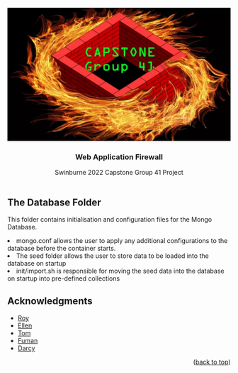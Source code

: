<!-- PROJECT LOGO -->
<br />
<div align="center">
  <a href="https://github.com/capstone-g41-waf-ids/">
    <img src="../documentation-images/capstonelogorectangle.png" alt="Logo" width="600" height="300">
  </a>
</div>
<h3 align="center">Web Application Firewall</h3>

  <p align="center">
    Swinburne 2022 Capstone Group 41 Project
    <br />
    <br />

  </p>


<!-- USAGE EXAMPLES -->
## The Database Folder

This folder contains initialisation and configuration files for the Mongo Database.
<br>
<li>mongo.conf allows the user to apply any additional configurations to the database before the container starts. </li>
<li>The seed folder allows the user to store data to be loaded into the database on startup</li>
<li>init/import.sh is responsible for moving the seed data into the database on startup into pre-defined collections</li>

<!-- ACKNOWLEDGMENTS -->
## Acknowledgments

* [Roy](https://github.com/orgs/capstone-g41-waf-ids/people/RoystonJoel)
* [Ellen](https://github.com/orgs/capstone-g41-waf-ids/people/orangeblossomest)
* [Tom](https://github.com/orgs/capstone-g41-waf-ids/people/Choski)
* [Fuman](https://github.com/orgs/capstone-g41-waf-ids/people/fumank2)
* [Darcy](https://github.com/orgs/capstone-g41-waf-ids/people/ASD-Database)

<p align="right">(<a href="#readme-top">back to top</a>)</p>